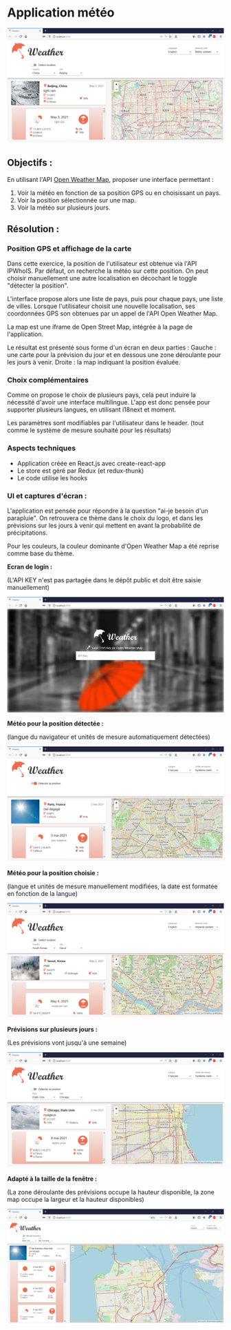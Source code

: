 # Application météo

![main](https://github.com/JCX-DEV/Exercice_Weather/blob/main/screenshots/screen_manual.png "Main view")


## Objectifs :

En utilisant l'API [Open Weather Map](https://openweathermap.org/api), proposer une interface permettant :

1. Voir la météo en fonction de sa position GPS ou en choisissant un pays.
2. Voir la position sélectionnée sur une map.
3. Voir la météo sur plusieurs jours.

## Résolution :

### Position GPS et affichage de la carte

Dans cette exercice, la position de l'utilisateur est obtenue via l'API IPWhoIS. 
Par défaut, on recherche la météo sur cette position. On peut choisir manuellement une autre localisation en décochant le toggle "détecter la position".

L'interface propose alors une liste de pays, puis pour chaque pays, une liste de villes.
Lorsque l'utilisateur choisit une nouvelle localisation, ses coordonnées GPS son obtenues par un appel de l'API Open Weather Map.

La map est une iframe de Open Street Map, intégrée à la page de l'application.

Le résultat est présenté sous forme d'un écran en deux parties :
Gauche : une carte pour la prévision du jour et en dessous une zone déroulante pour les jours à venir.
Droite : la map indiquant la position évaluée.

### Choix complémentaires

Comme on propose le choix de plusieurs pays, cela peut induire la nécessité d'avoir une interface multilingue.
L'app est donc pensée pour supporter plusieurs langues, en utilisant i18next et moment.

Les paramètres sont modifiables par l'utilisateur dans le header. (tout comme le système de mesure souhaité pour les résultats)

### Aspects techniques

- Application créée en React.js avec create-react-app
- Le store est géré par Redux (et redux-thunk)
- Le code utilise les hooks

### UI et captures d'écran :

L'application est pensée pour répondre à la question "ai-je besoin d'un parapluie".
On retrouvera ce thème dans le choix du logo, et dans les prévisions sur les jours à venir qui mettent en avant la probabilité de précipitations.

Pour les couleurs, la couleur dominante d'Open Weather Map a été reprise comme base du thème.


**Ecran de login :** 

(L'API KEY n'est pas partagée dans le dépôt public et doit être saisie manuellement)

![login](https://github.com/JCX-DEV/Exercice_Weather/blob/main/screenshots/screen_login.png "Login")

**Météo pour la position détectée :**

(langue du navigateur et unités de mesure automatiquement détectées)

![detection](https://github.com/JCX-DEV/Exercice_Weather/blob/main/screenshots/screen_auto.png "Location detection")

**Météo pour la position choisie :**

(langue et unités de mesure manuellement modifiées, la date est formatée en fonction de la langue)

![manual](https://github.com/JCX-DEV/Exercice_Weather/blob/main/screenshots/screen_english.png "Manual location")

**Prévisions sur plusieurs jours :**

(Les prévisions vont jusqu'à une semaine)

![forecast](https://github.com/JCX-DEV/Exercice_Weather/blob/main/screenshots/screen_forecast.png "Forecast")

**Adapté à la taille de la fenêtre :**

(La zone déroulante des prévisions occupe la hauteur disponible, la zone map occupe la largeur et la hauteur disponibles)

![responsive](https://github.com/JCX-DEV/Exercice_Weather/blob/main/screenshots/screen_responsive.png "Responsive")
